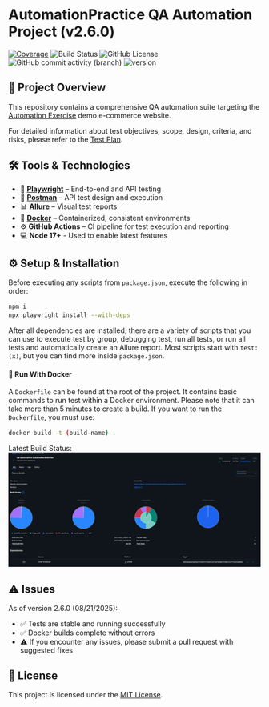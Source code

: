 # AutomationPractice QA Automation Project (v2.6.0)

[![Coverage](https://img.shields.io/badge/Coverage-100%25-brightgreen)](https://github.com/destrutoyt/yourrepo)
![Build Status](https://img.shields.io/github/actions/workflow/status/destrutoyt/qa-automation-automationexercise/playwright.yml)
![GitHub License](https://img.shields.io/github/license/destrutoyt/qa-automation-automationexercise)
![GitHub commit activity (branch)](https://img.shields.io/github/commit-activity/t/destrutoyt/qa-automation-automationexercise/main)
![version](https://img.shields.io/badge/version-2.6.0-blue)

## 🚀 Project Overview

This repository contains a comprehensive QA automation suite targeting the [Automation Exercise](https://automationexercise.com/) demo e-commerce website.

For detailed information about test objectives, scope, design, criteria, and risks, please refer to the [Test Plan](https://github.com/destrutoyt/qa-automation-automationexercise/blob/main/docs/test-plan.md).

## 🛠 Tools & Technologies

- 🧪 **[Playwright](https://playwright.dev/)** – End-to-end and API testing  
- 🔭 **[Postman](https://www.postman.com/)** – API test design and execution  
- 📊 **[Allure](https://allurereport.org/)** – Visual test reports 
- 🐳 **[Docker](https://www.docker.com/)** – Containerized, consistent environments  
- ⚙️ **GitHub Actions** – CI pipeline for test execution and reporting
- 💻 **Node 17+** - Used to enable latest features

## ⚙️ Setup & Installation

Before executing any scripts from `package.json`, execute the following in order:

``` bash
npm i
npx playwright install --with-deps
```
After all dependencies are installed, there are a variety of scripts that you can use to execute test by group, debugging test, run all tests, or run all tests and automatically create an Allure report. Most scripts start with `test:(x)`, but you can find more inside `package.json`.

#### 🐳 Run With Docker
A `Dockerfile` can be found at the root of the project. It contains basic commands to run test within a Docker environment. Please note that it can take more than 5 minutes to create a build. If you want to run the `Dockerfile`, you must use:
```bash
docker build -t (build-name) .
```
Latest Build Status:
![Latest Build](./images/docker-success-build.png)

## ⚠️ Issues
As of version 2.6.0 (08/21/2025):  
- ✅ Tests are stable and running successfully  
- ✅ Docker builds complete without errors  
- ⚠️ If you encounter any issues, please submit a pull request with suggested fixes

## 📄 License

This project is licensed under the [MIT License](https://github.com/destrutoyt/qa-automation-automationexercise/blob/main/LICENSE).